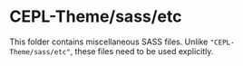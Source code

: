 # CEPL-Theme/sass/etc

This folder contains miscellaneous SASS files. Unlike `"CEPL-Theme/sass/etc"`, these files
need to be used explicitly.
